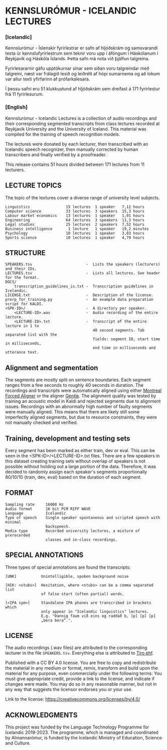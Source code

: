 
# KENNSLURÓMUR - ICELANDIC LECTURES
### [Icelandic]

Kennslurómur - Íslenskir fyrirlestrar er safn af hljóðskrám og samsvarandi texta úr kennslufyrirlestrum sem teknir voru upp í áföngum í Háskólanum í Reykjavík og Háskóla Íslands. Þetta safn má nota við þjálfun talgreina.

Fyrirlesararnir gáfu upptökurnar sínar sem síðan voru talgreindar með talgreini, næst  var frálagið lesið og leiðrétt af hópi sumarnema og að lokum var allur texti yfirfarinn af prófarkalesara. 

Í þessu safni eru 51 klukkustund af hljóðskrám sem dreifast á 171 fyrirlestur frá 11 fyrirlesurum.

### [English]

Kennslurómur - Icelandic Lectures is a collection of audio recordings and their corresponding segmented transcripts from class lectures recorded at Reykjavik University and the University of Iceland. This material was compiled for the training of speech recognition models.

The lectures were donated by each lecturer, then transcribed with an Icelandic speech recognizer, then manually corrected by human transcribers and finally verified by a proofreader. 

This release contains 51 hours divided between 171 lectures from 11 lecturers. 

## LECTURE TOPICS
The topic of the lextures cover a diverse range of university level subjects. 
```
Linguistics         	   15 lectures	1 speaker	7,12 hours
Computer science	       33 lectures	3 speakers	15,3 hours
Labour market economics	   13 lectures	1 speaker	1,91 hours
Engineering                64 lectures	3 speakers	11,3 hours
Legal studies	           25 lectures	2 speakers	7,52 hours
Business intelligence	    1 lecture	1 speaker	19,2 minutes
Psychology	               10 lectures	1 speaker	3,03 hours
Sports science             10 lectures	1 speaker	4,79 hours
```

## STRUCTURE

    SPEAKERS.tsv                        -  Lists the speakers (lecturers) and their IDs.
    LECTURES.tsv                        -  Lists all lectures. See header for the format.
    DOCS/
        transcription_guidelines_is.txt -  Transcription guidelines in Icelandic.
    LICENSE.txt                         -  Description of the license.
    prerp_for_training.py               -  An example data preparation script for KALDI.
    <SPK-ID>/                           -  A directory per speaker.
        <LECTURE-ID>.wav                -  Audio recording of the entire lecture.
        <LECTURE-ID>.txt                -  Transcript of the entire lecture in 1 to 
                                           40 second segments. Tab separated list with the
                                           fields: segment ID, start time in milliseconds, 
                                           end time in milliseconds and utterance text.


## Alignment and segmentation
The segments are mostly split on sentence boundaries. Each segment ranges from a few seconds to roughly 40 seconds in duration. The recordings and transcripts were automatically aligned using either [Montreal Forced Aligner](https://github.com/MontrealCorpusTools/Montreal-Forced-Aligner) or the aligner [Gentle](https://github.com/lowerquality/gentle). The alignment quality was tested by training an acoustic model in Kaldi and rejected segments due to alignment issues. Recordings with an abnormally high number of faulty segments were manually aligned. This means that there are likely still some imperfectly aligned segments, but due to resource constraints, they were not manually checked and verified. 


## Training, development and testing sets
Every segment has been marked as either train, dev or eval. This can be seen in the \<SPK-ID\>/\<LECTURE-ID\>.txt files. There are a few speakers in this dataset creating training sets without overlap of speakers is not possible without holding out a large portion of the data. Therefore, it was decided to randomly assign each speaker's segments proportionally 80/10/10 (train, dev, eval) based on the duration of each segment.


## FORMAT
    Sampling rate     16000 Hz
    Audio format      16 bit PCM RIFF WAVE
    Language          Icelandic
    Type of speech    Single speaker spontaneous and scripted speech with minimal
                      backspeech.
    Media type        Recorded university lectures, a mixture of prerecorded 
                      classes and in-class recordings.


## SPECIAL ANNOTATIONS

Three types of special annotations are found the transcripts:


    [UNK]           Unintelligible, spoken background noise

    [HIK: <stubs>]  Hesitation, where <stubs> can be a comma separated list
                    of false start (often partial) words.

    [<IPA sym>]     Standalone IPA phones are transcribed in brackets which
                    only appear in "Icelandic linguistics" lectures.
                    E.g. "Þannig fáum við eins og raddað b, [p] [p] [p] 
                    „bera bera“.".


## LICENSE

The audio recordings (.wav files) are attributed to the corresponding lecturer
in the file `SPEAKERS.tsv`. Everything else is attributed to 
[Tiro ehf](https://tiro.is).

Published with a CC BY 4.0 license. You are free to copy and redistribute the 
material in any medium or format, remix, transform and build upon the material 
for any purpose, even commercially under the following terms: You must give 
appropriate credit, provide a link to the license, and indicate if changes were 
made. You may do so in any reasonable manner, but not in any way that suggests 
the licensor endorses you or your use. 

Link to the license: https://creativecommons.org/licenses/by/4.0/


## ACKNOWLEDGMENTS

This project was funded by the Language Technology Programme for Icelandic
2019-2023. The programme, which is managed and coordinated by Almannarómur, is
funded by the Icelandic Ministry of Education, Science and Culture.

